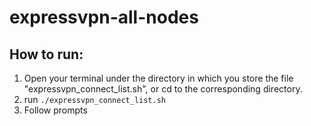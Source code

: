 # expressvpn-all-nodes

## **How to run:**
1. Open your terminal under the directory in which you store the file "expressvpn_connect_list.sh", or cd to the corresponding directory.
2. run `./expressvpn_connect_list.sh`
3. Follow prompts
